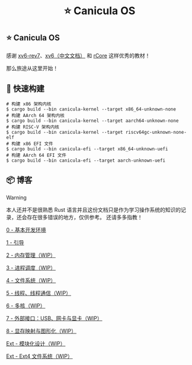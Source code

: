 <h1 align="center">⭐ Canicula OS</h1>

## ⭐ Canicula OS

感谢 [xv6-rev7](https://pdos.csail.mit.edu/6.828/2012/xv6/book-rev7.pdf)、[xv6（中文文档）](https://th0ar.gitbooks.io/xv6-chinese/content/) 和 [rCore](https://rcore-os.cn/rCore-Tutorial-Book-v3/index.html) 这样优秀的教材！

那么旅途从这里开始！

## 🔨 快速构建

```shell
# 构建 x86 架构内核
$ cargo build --bin canicula-kernel --target x86_64-unknown-none
# 构建 AArch 64 架构内核
$ cargo build --bin canicula-kernel --target aarch64-unknown-none
# 构建 RISC-V 架构内核
$ cargo build --bin canicula-kernel --target riscv64gc-unknown-none-elf
# 构建 x86 EFI 文件
$ cargo build --bin canicula-efi --target x86_64-unknown-uefi
# 构建 AArch 64 EFI 文件
$ cargo build --bin canicula-efi --target aarch-unknown-uefi
```

## 📦 博客

> [!WARNING]
> 本人还并不是很熟悉 Rust 语言并且这份文档只是作为学习操作系统的知识的记录，还会存在很多错误的地方，仅供参考。
> 还请多多指教！

[0 - 基本开发环境](docs/dev-environment.md)

[1 - 引导](docs/bootloader.md)

[2 - 内存管理（WIP）](docs/mm.md)

[3 - 进程调度（WIP）](docs/process.md)

[4 - 文件系统（WIP）](bdocs/fs.md)

[5 - 线程、线程通信（WIP）](docs/thread.md)

[6 - 多核（WIP）](docs/muilt-core.md)

[7 - 外部接口：USB、网卡与显卡（WIP）](docs/extend-interface.md)

[8 - 显存映射与图形化（WIP）](docs/graphics.md)

[Ext - 模块化设计（WIP）](docs/design.md)

[Ext - Ext4 文件系统（WIP）](docs/ext4.md)
